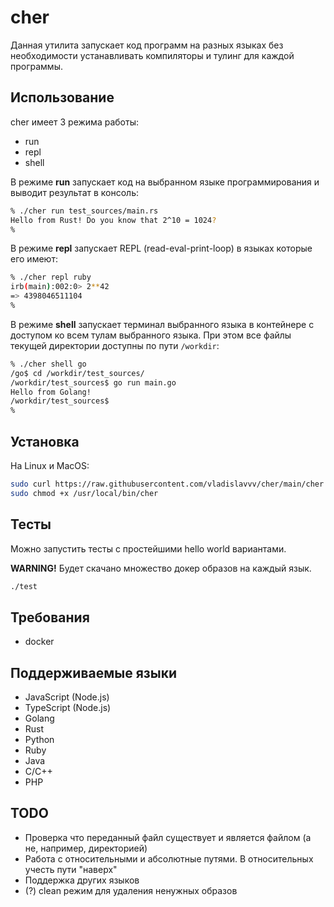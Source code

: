 # cher

Данная утилита запускает код программ на разных языках без необходимости устанавливать компиляторы и тулинг для каждой программы.

## Использование

cher имеет 3 режима работы:
- run
- repl
- shell

В режиме **run** запускает код на выбранном языке программирования и выводит результат в консоль:
```bash
% ./cher run test_sources/main.rs
Hello from Rust! Do you know that 2^10 = 1024?
%
```

В режиме **repl** запускает REPL (read-eval-print-loop) в языках которые его имеют:
```bash
% ./cher repl ruby 
irb(main):002:0> 2**42
=> 4398046511104
% 
```

В режиме **shell** запускает терминал выбранного языка в контейнере с доступом ко всем тулам выбранного языка. При этом все файлы текущей директории доступны по пути `/workdir`:
```bash
% ./cher shell go
/go$ cd /workdir/test_sources/
/workdir/test_sources$ go run main.go 
Hello from Golang!
/workdir/test_sources$ 
%
```

## Установка

На Linux и MacOS:
```bash
sudo curl https://raw.githubusercontent.com/vladislavvv/cher/main/cher --output /usr/local/bin/cher
sudo chmod +x /usr/local/bin/cher
```

## Тесты

Можно запустить тесты с простейшими hello world вариантами.

**WARNING!** Будет скачано множество докер образов на каждый язык.
```bash
./test
```

## Требования

- docker

## Поддерживаемые языки

- JavaScript (Node.js)
- TypeScript (Node.js)
- Golang
- Rust
- Python
- Ruby
- Java
- C/C++
- PHP

## TODO
- Проверка что переданный файл существует и является файлом (а не, например, директорией)
- Работа с относительными и абсолютные путями. В относительных учесть пути "наверх"
- Поддержка других языков
- (?) сlean режим для удаления ненужных образов